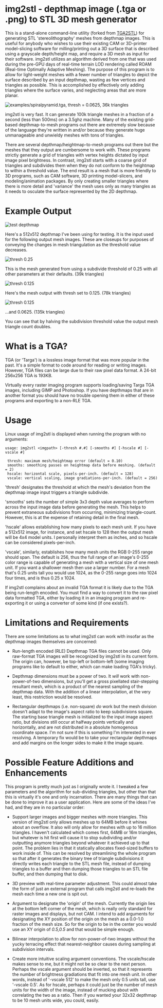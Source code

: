# img2stl - depthmap image (.tga or .png) to STL 3D mesh generator
This is a stand-alone command-line utility (forked from [TGA2STL](https://github.com/DEF7/TGA2STL)) for generating STL 'stereolithography' meshes from depthmap images. This is useful for anybody who wishes to use their existing CAM or 3D-printer model-slicing software for milling/printing out a 3D surface that is described using a grayscale depth/height map, and require a 3D mesh as input for their software. img2stl utilizes an algorithm derived from one that was used during the pre-GPU days of real-time terrain LOD rendering called ROAM (Real-time Optimally Adaptive Meshing). The purpose of this program is to allow for light-weight meshes with a fewer number of triangles to depict the surface described by an input depthmap, wasting as few vertices and triangles as possible. This is accomplished by effectively only adding triangles where the surface varies, and neglecting areas that are more planar.

![examples/spiralpyramid.tga, thresh = 0.0625, 36k triangles](exmaples/image_example.jpg)

img2stl is very fast. It can generate 100k triangle meshes in a fraction of a second (less than 500ms) on a 3.5ghz machine. Many of the existing grid-based depthmap-to-mesh programs out there are extremely slow because of the language they're written in and/or because they generate huge unmanageable and unwieldy meshes with tons of triangles.

There are several depthmap/heightmap-to-mesh programs out there but the meshes that they output are cumbersome to work with. These programs strictly generate a grid of triangles with vertex heights dictated by input image pixel brightness. In contrast, img2stl starts with a coarse grid of triangles and subdivides them when they do not conform to the heightmap to within a threshold value. The end result is a mesh that is more friendly to 3D programs, such as CAM software, 3D printing model-slicers, and modeling/animation packages. By only creating smaller triangles where there is more detail and 'variance' the mesh uses only as many triangles as it needs to osculate the surface represented by the 2D depthmap.


# Example Output

![test depthmap](examples/image_depthmap.jpg)

Here's a 512x512 depthmap I've been using for testing. It is the input used for the following output mesh images. These are closeups for purposes of conveying the changes in mesh triangulation as the threshold value decreases.

![thresh 0.25](examples/image_thresh0.25.jpg)

This is the mesh generated from using a subdivide threshold of 0.25 with all other parameters at their defaults. (39k triangles)

![thresh 0.125](examples/image_thresh0.125.jpg)

Here's the mesh output with thresh set to 0.125. (78k triangles)

![thresh 0.125](examples/image_thresh0.0625.jpg)

...and 0.0625. (135k triangles)

You can see that by halving the subdivision threshold value the output mesh triangle count doubles.


# What is a TGA?
TGA (or 'Targa') is a lossless image format that was more popular in the past. It's a simple format to code around for reading or writing images. However, TGA files can be large due to their raw pixel data format. A 24-bit 256x256 TGA is 193KB.

Virtually every raster imaging program supports loading/saving Targa TGA images, including GIMP and Photoshop. If you have depthmaps that are in another format you should have no trouble opening them in either of these programs and exporting to a non-RLE TGA.


# Usage

Linux usage of img2stl is displayed when running the program with no arguments:

```
usage: img2stl <imgpath> [-thresh #.#] [-smooths #] [-hscale #] [-vscale #]

 thresh: maximum mesh/heightmap error (default = 0.10)
 smooths: smoothing passes on heightmap data before meshing. (default = 2)
 hscale: horizontal scale, pixels-per-inch. (default = 128)
 vscale: vertical scaling, image gradiations-per-inch. (default = 256)
```

'thresh' designates the threshold at which the mesh's deviation from the depthmap image input triggers a triangle subdivide.

'smooths' sets the number of simple 3x3 depth value averages to perform across the input image data before generating the mesh. This helps to prevent extraneous subdivisions from occurring, minimizing triangle-count. However, this is at the expense of retaining detail in the final mesh.

'hscale' allows establishing how many pixels to each mesh unit. If you have a 512x512 image, for instance, and set hscale to 128 then the output mesh will be 4x4 model units. I personally interpret them as inches, and so hscale can be considered pixels-per-inch.

'vscale', similarly, establishes how many mesh units the RGB 0-255 range should span. The default is 256, thus the full range of an image's 0-255 color range is capable of generating a mesh with a vertical size of one mesh unit. If you want a shallower mesh then use a larger number. For a mesh that's 0.25 units tall you would use 1024, as the 0-255 range goes into 1024 four times, and is thus 0.25 x 1024.

If img2stl complains about an invalid TGA format it is likely due to the TGA being run-length encoded. You must find a way to convert it to the raw pixel data formatted TGA, either by loading it in an imaging program and re-exporting it or using a converter of some kind (if one exists?).


# Limitations and Requirements
There are some limitations as to what img2stl can work with insofar as the depthmap images themselves are concerned:

- Run-length encoded (RLE) Depthmap TGA files cannot be used. Only raw-format TGA images will be recognized by img2stl in its current form. The origin can, however, be top-left or bottom-left (some imaging programs like to default to either, which can make loading TGA's tricky).

- Depthmap dimensions must be a power of two. It *will* work with non-power-of-two dimensions, but you'll get a gross pixellated stair-stepping resultant mesh, which is a product of the nearest sampling of the depthmap data. With the addition of a linear interpolation, at the very least, this restriction would be resolved.

- Rectangular depthmaps (i.e. non-square) *do* work but the mesh division doesn't adapt to the image's aspect ratio to keep subdivisions square. The starting base triangle mesh is initialized to the input image aspect ratio, but divisions still occur at halfway points vertically and horizontally, and are not distributed in a absolute homogenous coordinate space. I'm not sure if this is something I'm interested in ever resolving. A temporary fix would be to take your rectangular depthmaps and add margins on the longer sides to make it the image square.


# Possible Feature Additions and Enhancements
This program is pretty much just as I originally wrote it. I tweaked a few parameters and the algorithm for sub-dividing triangles, but other than that this is virtually it's one and only incarnation. There are many things that can be done to improve it as a user application. Here are some of the ideas I've had, and they are in no particular order:

- Support larger images and bigger meshes with more triangles. This version of img2stl only allows meshes up to 64MB before it whines about an overflow. It also will only allow for meshes with up to 16 million triangles. I haven't calculated which comes first, 64MB or 16m triangles, but whatever is hit first will cause it to stop subdividing and/or outputting anymore triangles beyond whatever it achieved up to that point. The problem lies in that it statically allocates fixed-sized buffers to work inside of. This can be resolved by streamlining the whole program so that after it generates the binary tree of triangle subdivisions it directly writes each triangle to the STL mesh file, instead of dumping triangles to a buffer and then dumping those triangles to an STL file buffer, and then dumping that to disk.

- 3D preview with real-time parameter adjustment. This could almost take the form of just an external program that calls img2stl and re-loads the mesh each time a new one is spit out.

- Argument to designate the 'origin' of the mesh. Currently the origin lies at the bottom left corner of the mesh, which is really only standard for raster images and displays, but not CAM. I intend to add arguments for designating the XY position of the origin on the mesh as a 0.0-1.0 fraction of the mesh size. So for the origin to be in the center you would use an XY origin of *0.5,0.5* and that would be simple enough.

- Bilinear interpolation to allow for non-power-of-two images without the yucky terracing effect that nearest-neighbor causes during sampling at subdivision intervals.

- Create more intuitive scaling argument conventions. The vscale/hscale makes sense to me, but it might not be so clear to the next person. Perhaps the vscale argument should be inverted, so that it represents the number of brightness gradiations that fit into one mesh unit. In other words, instead of '-vscale 512' to make the mesh only 0.5 units tall, use '-vscale 0.5'. As for hscale, perhaps it could just be the number of mesh units for the width of the image, instead of mucking about with correlating the two as a ratio. Then if you wanted your 32x32 depthmap to be 10 mesh units wide, you could, easily.


